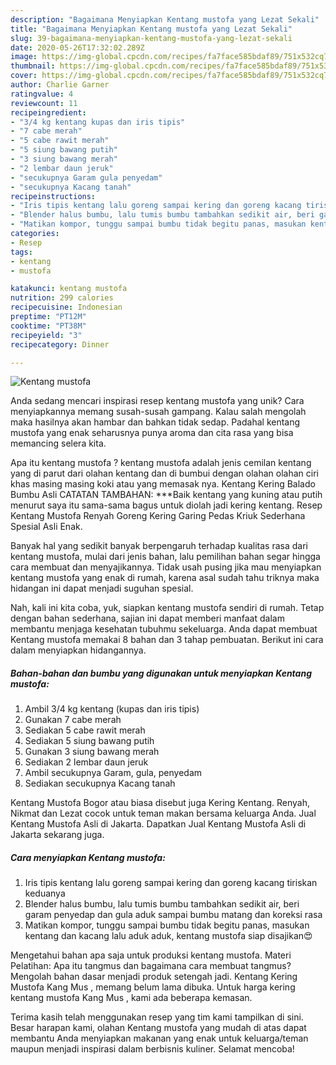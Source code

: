 ```yaml
---
description: "Bagaimana Menyiapkan Kentang mustofa yang Lezat Sekali"
title: "Bagaimana Menyiapkan Kentang mustofa yang Lezat Sekali"
slug: 39-bagaimana-menyiapkan-kentang-mustofa-yang-lezat-sekali
date: 2020-05-26T17:32:02.289Z
image: https://img-global.cpcdn.com/recipes/fa7face585bdaf89/751x532cq70/kentang-mustofa-foto-resep-utama.jpg
thumbnail: https://img-global.cpcdn.com/recipes/fa7face585bdaf89/751x532cq70/kentang-mustofa-foto-resep-utama.jpg
cover: https://img-global.cpcdn.com/recipes/fa7face585bdaf89/751x532cq70/kentang-mustofa-foto-resep-utama.jpg
author: Charlie Garner
ratingvalue: 4
reviewcount: 11
recipeingredient:
- "3/4 kg kentang kupas dan iris tipis"
- "7 cabe merah"
- "5 cabe rawit merah"
- "5 siung bawang putih"
- "3 siung bawang merah"
- "2 lembar daun jeruk"
- "secukupnya Garam gula penyedam"
- "secukupnya Kacang tanah"
recipeinstructions:
- "Iris tipis kentang lalu goreng sampai kering dan goreng kacang tiriskan keduanya"
- "Blender halus bumbu, lalu tumis bumbu tambahkan sedikit air, beri garam penyedap dan gula aduk sampai bumbu matang dan koreksi rasa"
- "Matikan kompor, tunggu sampai bumbu tidak begitu panas, masukan kentang dan kacang lalu aduk aduk, kentang mustofa siap disajikan😍"
categories:
- Resep
tags:
- kentang
- mustofa

katakunci: kentang mustofa 
nutrition: 299 calories
recipecuisine: Indonesian
preptime: "PT12M"
cooktime: "PT38M"
recipeyield: "3"
recipecategory: Dinner

---
```



![Kentang mustofa](https://img-global.cpcdn.com/recipes/fa7face585bdaf89/751x532cq70/kentang-mustofa-foto-resep-utama.jpg)

Anda sedang mencari inspirasi resep kentang mustofa yang unik? Cara menyiapkannya memang susah-susah gampang. Kalau salah mengolah maka hasilnya akan hambar dan bahkan tidak sedap. Padahal kentang mustofa yang enak seharusnya punya aroma dan cita rasa yang bisa memancing selera kita.

Apa itu kentang mustofa ? kentang mustofa adalah jenis cemilan kentang yang di parut dari olahan kentang dan di bumbui dengan olahan olahan ciri khas masing masing koki atau yang memasak nya. Kentang Kering Balado Bumbu Asli CATATAN TAMBAHAN: ***Baik kentang yang kuning atau putih menurut saya itu sama-sama bagus untuk diolah jadi kering kentang. Resep Kentang Mustofa Renyah Goreng Kering Garing Pedas Kriuk Sederhana Spesial Asli Enak.

Banyak hal yang sedikit banyak berpengaruh terhadap kualitas rasa dari kentang mustofa, mulai dari jenis bahan, lalu pemilihan bahan segar hingga cara membuat dan menyajikannya. Tidak usah pusing jika mau menyiapkan kentang mustofa yang enak di rumah, karena asal sudah tahu triknya maka hidangan ini dapat menjadi suguhan spesial.


Nah, kali ini kita coba, yuk, siapkan kentang mustofa sendiri di rumah. Tetap dengan bahan sederhana, sajian ini dapat memberi manfaat dalam membantu menjaga kesehatan tubuhmu sekeluarga. Anda dapat membuat Kentang mustofa memakai 8 bahan dan 3 tahap pembuatan. Berikut ini cara dalam menyiapkan hidangannya.

<!--inarticleads1-->

##### Bahan-bahan dan bumbu yang digunakan untuk menyiapkan Kentang mustofa:

1. Ambil 3/4 kg kentang (kupas dan iris tipis)
1. Gunakan 7 cabe merah
1. Sediakan 5 cabe rawit merah
1. Sediakan 5 siung bawang putih
1. Gunakan 3 siung bawang merah
1. Sediakan 2 lembar daun jeruk
1. Ambil secukupnya Garam, gula, penyedam
1. Sediakan secukupnya Kacang tanah


Kentang Mustofa Bogor atau biasa disebut juga Kering Kentang. Renyah, Nikmat dan Lezat cocok untuk teman makan bersama keluarga Anda. Jual Kentang Mustofa Asli di Jakarta. Dapatkan Jual Kentang Mustofa Asli di Jakarta sekarang juga. 

<!--inarticleads2-->

##### Cara menyiapkan Kentang mustofa:

1. Iris tipis kentang lalu goreng sampai kering dan goreng kacang tiriskan keduanya
1. Blender halus bumbu, lalu tumis bumbu tambahkan sedikit air, beri garam penyedap dan gula aduk sampai bumbu matang dan koreksi rasa
1. Matikan kompor, tunggu sampai bumbu tidak begitu panas, masukan kentang dan kacang lalu aduk aduk, kentang mustofa siap disajikan😍


Mengetahui bahan apa saja untuk produksi kentang mustofa. Materi Pelatihan: Apa itu tangmus dan bagaimana cara membuat tangmus? Mengolah bahan dasar menjadi produk setengah jadi. Kentang Kering Mustofa Kang Mus , memang belum lama dibuka. Untuk harga kering kentang mustofa Kang Mus , kami ada beberapa kemasan. 

Terima kasih telah menggunakan resep yang tim kami tampilkan di sini. Besar harapan kami, olahan Kentang mustofa yang mudah di atas dapat membantu Anda menyiapkan makanan yang enak untuk keluarga/teman maupun menjadi inspirasi dalam berbisnis kuliner. Selamat mencoba!
